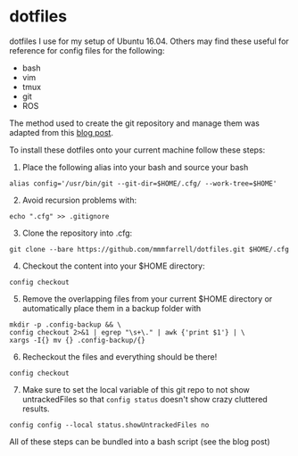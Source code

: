 # dotfiles
dotfiles I use for my setup of Ubuntu 16.04. Others may find these useful for reference for config files for the following:
- bash
- vim
- tmux
- git
- ROS

The method used to create the git repository and manage them was adapted from this [blog post](https://developer.atlassian.com/blog/2016/02/best-way-to-store-dotfiles-git-bare-repo/).

To install these dotfiles onto your current machine follow these steps:

1. Place the following alias into your bash and source your bash
```
alias config='/usr/bin/git --git-dir=$HOME/.cfg/ --work-tree=$HOME'
```

2. Avoid recursion problems with:
```
echo ".cfg" >> .gitignore
```

3. Clone the repository into .cfg:
```
git clone --bare https://github.com/mmmfarrell/dotfiles.git $HOME/.cfg
```

4. Checkout the content into your $HOME directory:
```
config checkout
```

5. Remove the overlapping files from your current $HOME directory or automatically place them in a backup folder with
```
mkdir -p .config-backup && \
config checkout 2>&1 | egrep "\s+\." | awk {'print $1'} | \
xargs -I{} mv {} .config-backup/{}
```

6. Recheckout the files and everything should be there!
```
config checkout
```

7. Make sure to set the local variable of this git repo to not show untrackedFiles so that `config status` doesn't show crazy cluttered results.
```
config config --local status.showUntrackedFiles no
```

All of these steps can be bundled into a bash script (see the blog post)
